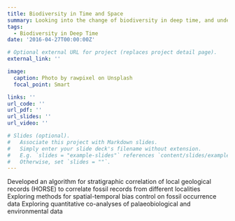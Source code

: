 ```yaml
---
title: Biodiversity in Time and Space
summary: Looking into the change of biodiversity in deep time, and undestanding the drivers behind them.
tags:
  - Biodiversity in Deep Time
date: '2016-04-27T00:00:00Z'

# Optional external URL for project (replaces project detail page).
external_link: ''

image:
  caption: Photo by rawpixel on Unsplash
  focal_point: Smart

links: ''
url_code: ''
url_pdf: ''
url_slides: ''
url_video: ''

# Slides (optional).
#   Associate this project with Markdown slides.
#   Simply enter your slide deck's filename without extension.
#   E.g. `slides = "example-slides"` references `content/slides/example-slides.md`.
#   Otherwise, set `slides = ""`.
---
```


Developed an algorithm for stratigraphic correlation of local geological records (HORSE) to correlate fossil records from different localities
Exploring methods for spatial-temporal bias control on fossil occurrence data
Exploring quantitative co-analyses of palaeobiological and environmental data
